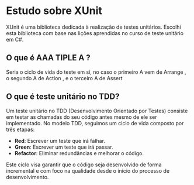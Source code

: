 # Estudo sobre XUnit

XUnit é uma biblioteca dedicada à realização de testes unitários. Escolhi esta biblioteca com base nas lições aprendidas no curso de teste unitário em C#.

## O que é AAA TIPLE A ?

Seria o ciclo de vida do teste em sí, no caso o primeiro A vem de Arrange , o segundo A de Action , e o terceiro A de Assert

## O que é teste unitário no TDD?

Um teste unitário no TDD (Desenvolvimento Orientado por Testes) consiste em testar as chamadas do seu código antes mesmo de ele ser implementado. No modelo TDD, seguimos um ciclo de vida composto por três etapas:

- **Red**: Escrever um teste que irá falhar.
- **Green**: Escrever um teste que irá passar.
- **Refactor**: Eliminar redundâncias e melhorar o código.

Este ciclo visa garantir que o código seja desenvolvido de forma incremental e com foco na qualidade desde o início do processo de desenvolvimento.
